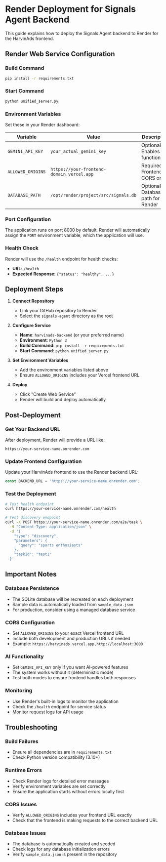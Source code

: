 # Render Deployment for Signals Agent Backend

This guide explains how to deploy the Signals Agent backend to Render for the HarvinAds frontend.

## Render Web Service Configuration

### Build Command
```bash
pip install -r requirements.txt
```

### Start Command
```bash
python unified_server.py
```

### Environment Variables

Set these in your Render dashboard:

| Variable | Value | Description |
|----------|-------|-------------|
| `GEMINI_API_KEY` | `your_actual_gemini_key` | Optional: Enables AI functionality |
| `ALLOWED_ORIGINS` | `https://your-frontend-domain.vercel.app` | Required: Frontend CORS origin |
| `DATABASE_PATH` | `/opt/render/project/src/signals.db` | Optional: Database path for Render |

### Port Configuration

The application runs on port 8000 by default. Render will automatically assign the `PORT` environment variable, which the application will use.

### Health Check

Render will use the `/health` endpoint for health checks:
- **URL**: `/health`
- **Expected Response**: `{"status": "healthy", ...}`

## Deployment Steps

1. **Connect Repository**
   - Link your GitHub repository to Render
   - Select the `signals-agent` directory as the root

2. **Configure Service**
   - **Name**: `harvinads-backend` (or your preferred name)
   - **Environment**: `Python 3`
   - **Build Command**: `pip install -r requirements.txt`
   - **Start Command**: `python unified_server.py`

3. **Set Environment Variables**
   - Add the environment variables listed above
   - Ensure `ALLOWED_ORIGINS` includes your Vercel frontend URL

4. **Deploy**
   - Click "Create Web Service"
   - Render will build and deploy automatically

## Post-Deployment

### Get Your Backend URL

After deployment, Render will provide a URL like:
```
https://your-service-name.onrender.com
```

### Update Frontend Configuration

Update your HarvinAds frontend to use the Render backend URL:

```javascript
const BACKEND_URL = 'https://your-service-name.onrender.com';
```

### Test the Deployment

```bash
# Test health endpoint
curl https://your-service-name.onrender.com/health

# Test discovery endpoint
curl -X POST https://your-service-name.onrender.com/a2a/task \
  -H "Content-Type: application/json" \
  -d '{
    "type": "discovery",
    "parameters": {
      "query": "sports enthusiasts"
    },
    "taskId": "test1"
  }'
```

## Important Notes

### Database Persistence

- The SQLite database will be recreated on each deployment
- Sample data is automatically loaded from `sample_data.json`
- For production, consider using a managed database service

### CORS Configuration

- Set `ALLOWED_ORIGINS` to your exact Vercel frontend URL
- Include both development and production URLs if needed
- Example: `https://harvinads.vercel.app,http://localhost:3000`

### AI Functionality

- Set `GEMINI_API_KEY` only if you want AI-powered features
- The system works without it (deterministic mode)
- Test both modes to ensure frontend handles both responses

### Monitoring

- Use Render's built-in logs to monitor the application
- Check the `/health` endpoint for service status
- Monitor request logs for API usage

## Troubleshooting

### Build Failures
- Ensure all dependencies are in `requirements.txt`
- Check Python version compatibility (3.10+)

### Runtime Errors
- Check Render logs for detailed error messages
- Verify environment variables are set correctly
- Ensure the application starts without errors locally first

### CORS Issues
- Verify `ALLOWED_ORIGINS` includes your frontend URL exactly
- Check that the frontend is making requests to the correct backend URL

### Database Issues
- The database is automatically created and seeded
- Check logs for any database initialization errors
- Verify `sample_data.json` is present in the repository
